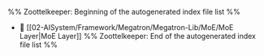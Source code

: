 %% Zoottelkeeper: Beginning of the autogenerated index file list  %%
- 📄 [[02-AISystem/Framework/Megatron/Megatron-Lib/MoE/MoE Layer|MoE Layer]]
%% Zoottelkeeper: End of the autogenerated index file list  %%
